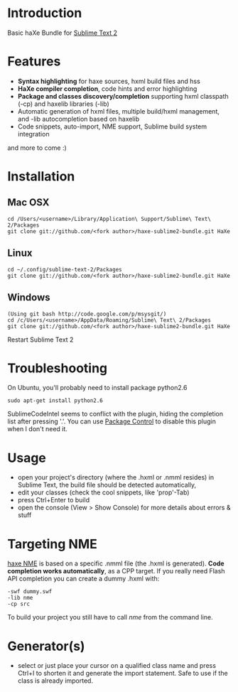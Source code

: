 # Introduction
Basic haXe Bundle for [Sublime Text 2](http://www.sublimetext.com/2)

# Features

 - **Syntax highlighting** for haxe sources, hxml build files and hss
 - **HaXe compiler completion**, code hints and error highlighting
 - **Package and classes discovery/completion** supporting hxml classpath (-cp) and haxelib libraries (-lib)
 - Automatic generation of hxml files, multiple build/hxml management, and -lib autocompletion based on haxelib
 - Code snippets, auto-import, NME support, Sublime build system integration
 
and more to come :)

# Installation
## Mac OSX
    cd /Users/<username>/Library/Application\ Support/Sublime\ Text\ 2/Packages
    git clone git://github.com/<fork author>/haxe-sublime2-bundle.git HaXe
## Linux
    cd ~/.config/sublime-text-2/Packages
    git clone git://github.com/<fork author>/haxe-sublime2-bundle.git HaXe
## Windows
    (Using git bash http://code.google.com/p/msysgit/)
    cd /c/Users/<username>/AppData/Roaming/Sublime\ Text\ 2/Packages
    git clone git://github.com/<fork author>/haxe-sublime2-bundle.git HaXe

Restart Sublime Text 2

# Troubleshooting

On Ubuntu, you'll probably need to install package python2.6

    sudo apt-get install python2.6

SublimeCodeIntel seems to conflict with the plugin, hiding the completion list after pressing '.'. You can use [Package Control](http://wbond.net/sublime_packages/package_control) to disable this plugin when I don't need it.

# Usage

 - open your project's directory (where the .hxml or .nmml resides) in Sublime Text, the build file should be detected automatically,
 - edit your classes (check the cool snippets, like 'prop'-Tab)
 - press Ctrl+Enter to build
 - open the console (View > Show Console) for more details about errors & stuff

# Targeting NME

[haxe NME](http://www.haxenme.org/) is based on a specific .nmml file (the .hxml is generated). **Code completion works automatically**, as a CPP target. 
If you really need Flash API completion you can create a dummy .hxml with:

    -swf dummy.swf 
    -lib nme 
    -cp src

To build your project you still have to call *nme* from the command line.

# Generator(s)

 - select or just place your cursor on a qualified class name and press Ctrl+I to shorten it and generate the import statement. Safe to use if the class is already imported.
